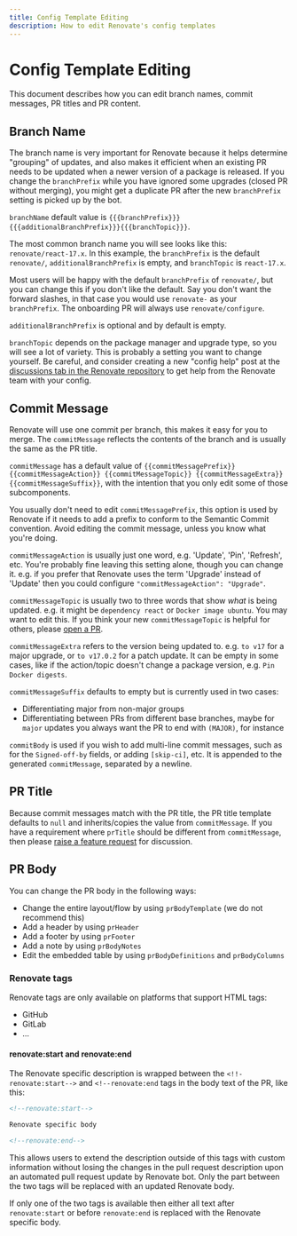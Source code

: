 ```yaml
---
title: Config Template Editing
description: How to edit Renovate's config templates
---
```


# Config Template Editing

This document describes how you can edit branch names, commit messages, PR titles and PR content.

## Branch Name

The branch name is very important for Renovate because it helps determine "grouping" of updates, and also makes it efficient when an existing PR needs to be updated when a newer version of a package is released.
If you change the `branchPrefix` while you have ignored some upgrades (closed PR without merging), you might get a duplicate PR after the new `branchPrefix` setting is picked up by the bot.

`branchName` default value is `{{{branchPrefix}}}{{{additionalBranchPrefix}}}{{{branchTopic}}}`.

The most common branch name you will see looks like this: `renovate/react-17.x`.
In this example, the `branchPrefix` is the default `renovate/`, `additionalBranchPrefix` is empty, and `branchTopic` is `react-17.x`.

Most users will be happy with the default `branchPrefix` of `renovate/`, but you can change this if you don't like the default.
Say you don't want the forward slashes, in that case you would use `renovate-` as your `branchPrefix`.
The onboarding PR will always use `renovate/configure`.

`additionalBranchPrefix` is optional and by default is empty.

`branchTopic` depends on the package manager and upgrade type, so you will see a lot of variety.
This is probably a setting you want to change yourself.
Be careful, and consider creating a new "config help" post at the [discussions tab in the Renovate repository](https://github.com/renovatebot/renovate/discussions) to get help from the Renovate team with your config.

## Commit Message

Renovate will use one commit per branch, this makes it easy for you to merge.
The `commitMessage` reflects the contents of the branch and is usually the same as the PR title.

`commitMessage` has a default value of `{{commitMessagePrefix}} {{commitMessageAction}} {{commitMessageTopic}} {{commitMessageExtra}} {{commitMessageSuffix}}`, with the intention that you only edit some of those subcomponents.

You usually don't need to edit `commitMessagePrefix`, this option is used by Renovate if it needs to add a prefix to conform to the Semantic Commit convention.
Avoid editing the commit message, unless you know what you're doing.

`commitMessageAction` is usually just one word, e.g. 'Update', 'Pin', 'Refresh', etc.
You're probably fine leaving this setting alone, though you can change it.
e.g. if you prefer that Renovate uses the term 'Upgrade' instead of 'Update' then you could configure `"commitMessageAction": "Upgrade"`.

`commitMessageTopic` is usually two to three words that show _what_ is being updated.
e.g. it might be `dependency react` or `Docker image ubuntu`.
You may want to edit this.
If you think your new `commitMessageTopic` is helpful for others, please [open a PR](https://github.com/renovatebot/renovate/pulls).

`commitMessageExtra` refers to the version being updated to.
e.g. `to v17` for a major upgrade, or `to v17.0.2` for a patch update.
It can be empty in some cases, like if the action/topic doesn't change a package version, e.g. `Pin Docker digests`.

`commitMessageSuffix` defaults to empty but is currently used in two cases:

- Differentiating major from non-major groups
- Differentiating between PRs from different base branches, maybe for `major` updates you always want the PR to end with `(MAJOR)`, for instance

`commitBody` is used if you wish to add multi-line commit messages, such as for the `Signed-off-by` fields, or adding `[skip-ci]`, etc.
It is appended to the generated `commitMessage`, separated by a newline.

## PR Title

Because commit messages match with the PR title, the PR title template defaults to `null` and inherits/copies the value from `commitMessage`.
If you have a requirement where `prTitle` should be different from `commitMessage`, then please [raise a feature request](https://github.com/renovatebot/renovate/issues) for discussion.

## PR Body

You can change the PR body in the following ways:

- Change the entire layout/flow by using `prBodyTemplate` (we do not recommend this)
- Add a header by using `prHeader`
- Add a footer by using `prFooter`
- Add a note by using `prBodyNotes`
- Edit the embedded table by using `prBodyDefinitions` and `prBodyColumns`

### Renovate tags

Renovate tags are only available on platforms that support HTML tags:

- GitHub
- GitLab
- ...

#### renovate:start and renovate:end

The Renovate specific description is wrapped between the `<!!-renovate:start-->` and `<!--renovate:end` tags in the body text of the PR, like this:

```md
<!--renovate:start-->

Renovate specific body

<!--renovate:end-->
```

This allows users to extend the description outside of this tags with custom information without losing the changes in the pull request description upon an automated pull request update by Renovate bot.
Only the part between the two tags will be replaced with an updated Renovate body.

If only one of the two tags is available then either all text after `renovate:start` or before `renovate:end` is replaced with the Renovate specific body.
